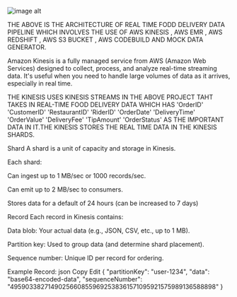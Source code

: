 ![image alt](https://github.com/aviral-dot/real-time-food-delivery-project/blob/main/aws_project_architecture.drawio.png?raw=true)


THE ABOVE IS THE ARCHITECTURE OF REAL TIME FODD DELIVERY DATA PIPELINE WHICH INVOLVES THE USE OF AWS KINESIS , AWS EMR , AWS REDSHIFT , AWS S3 BUCKET , AWS CODEBUILD AND MOCK DATA GENERATOR.

Amazon Kinesis is a fully managed service from AWS (Amazon Web Services) designed to collect, process, and analyze real-time streaming data. It's useful when you need to handle large volumes of data as it arrives, especially in real time.

THE KINESIS USES KINESIS STREAMS IN THE ABOVE PROJECT TAHT TAKES IN REAL-TIME FOOD DELIVERY DATA WHICH HAS 
        'OrderID'
        'CustomerID' 
        'RestaurantID'
        'RiderID'
        'OrderDate'
        'DeliveryTime'
        'OrderValue'
        'DeliveryFee'
        'TipAmount'
        'OrderStatus'
AS THE IMPORTANT DATA IN IT.THE KINESIS STORES THE REAL TIME DATA IN THE KINESIS SHARDS.

Shard
A shard is a unit of capacity and storage in Kinesis.

Each shard:

Can ingest up to 1 MB/sec or 1000 records/sec.

Can emit up to 2 MB/sec to consumers.

Stores data for a default of 24 hours (can be increased to 7 days)

 Record
Each record in Kinesis contains:

Data blob: Your actual data (e.g., JSON, CSV, etc., up to 1 MB).

Partition key: Used to group data (and determine shard placement).

Sequence number: Unique ID per record for ordering.

Example Record:
json
Copy
Edit
{
  "partitionKey": "user-1234",
  "data": "base64-encoded-data",
  "sequenceNumber": "49590338271490256608559692538361571095921575989136588898"
}






